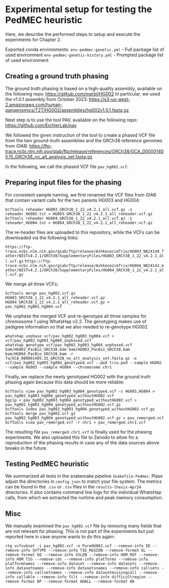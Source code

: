 # Experimental setup for testing the PedMEC heuristic

Here, we describe the performed steps to setup and execute the experiments for Chapter 2.

Exported conda environments:
`env-pedmec-genetic.yml` - Full package list of used environment
`env-pedmec-genetic-history.yml` - Prompted package list of used environment

## Creating a ground truth phasing

The ground truth phasing is based on a high-quality assembly, available on the following repo: https://github.com/marbl/HG002
In particular, we used the v1.0.1 assembly from October 2023: https://s3-us-west-2.amazonaws.com/human-pangenomics/T2T/HG002/assemblies/hg002v1.0.1.fasta.gz

Next step is to use the tool PAV, available on the following repo: https://github.com/EichlerLab/pav

We followed the given instruction of the tool to create a phased VCF file from the two ground-truth assemblies and the GRCh38 reference genomes from GIAB: https://ftp-trace.ncbi.nlm.nih.gov/giab/ftp/release/references/GRCh38/GCA_000001405.15_GRCh38_no_alt_analysis_set.fasta.gz

In the following, we call the phased VCF file `pav_hg002.vcf`.

## Preparing input files for the phasing

For consistent sample naming, we first renamed the VCF files from GIAB that contain variant calls for the two parents HG003 and HG004:

```
bcftools reheader HG003_GRCh38_1_22_v4.2.1_all.vcf.gz -s reheader_HG003.txt > HG003_GRCh38_1_22_v4.2.1_all_reheader.vcf.gz
bcftools reheader HG004_GRCh38_1_22_v4.2.1_all.vcf.gz -s reheader_HG004.txt > HG004_GRCh38_1_22_v4.2.1_all_reheader.vcf.gz
```

The re-header files are uploaded to this repository, while the VCFs can be downloaded via the following links:

`https://ftp-trace.ncbi.nlm.nih.gov/giab/ftp/release/AshkenazimTrio/HG003_NA24149_father/NISTv4.2.1/GRCh38/SupplementaryFiles/HG003_GRCh38_1_22_v4.2.1_all.vcf.gz`
`https://ftp-trace.ncbi.nlm.nih.gov/giab/ftp/release/AshkenazimTrio/HG004_NA24143_mother/NISTv4.2.1/GRCh38/SupplementaryFiles/HG004_GRCh38_1_22_v4.2.1_all.vcf.gz`

We merge all three VCFs:

`bcftools merge pav_hg002.vcf.gz HG003_GRCh38_1_22_v4.2.1_all_reheader.vcf.gz HG004_GRCh38_1_22_v4.2.1_all_reheader.vcf.gz > pav_hg002_hg003_hg004.vcf`

We unphase the merged VCF and re-genotype all three samples for chromosome 1 using WhatsHap v2.2. The genotyping makes use of pedigree information so that we also needed to re-genotype HG002.

```
whatshap unphase vcf/pav_hg002_hg003_hg004.vcf > vcf/pav_hg002_hg003_hg004_unphased.vcf
whatshap genotype vcf/pav_hg002_hg003_hg004_unphased.vcf bam/HG002_PacBio_GRCh38.bam bam/HG003_PacBio_GRCh38.bam bam/HG004_PacBio_GRCh38.bam -r fa/GCA_000001405.15_GRCh38_no_alt_analysis_set.fasta.gz -o vcf/pav_hg002_hg003_hg004_genotyped.vcf --ped trio.ped --sample HG002 --sample HG003 --sample HG004 --chromosome chr1
```

Finally, we replace the newly genotyped HG002 with the ground truth phasing again because this data should be more reliable:

```
bcftools view pav_hg002_hg003_hg004_genotyped.vcf -s HG003,HG004 > pav_hg002_hg003_hg004_genotyped_withoutHG002.vcf
bgzip < pav_hg002_hg003_hg004_genotyped_withoutHG002.vcf > pav_hg002_hg003_hg004_genotyped_withoutHG002.vcf.gz
bcftools index pav_hg002_hg003_hg004_genotyped_withoutHG002.vcf.gz
bcftools merge pav_hg002.vcf.gz pav_hg002_hg003_hg004_genotyped_withoutHG002.vcf.gz > pav_remerged.vcf
bcftools view pav_remerged.vcf -r chr1 > pav_remerged.chr1.vcf
```

The resulting file `pav_remerged.chr1.vcf` is finally used for the phasing experiments. We also uploaded this file to Zenodo to allow for a reproduction of the phasing results in case any of the data sources above breaks in the future.

## Testing PedMEC heuristic

We summarized all tests in the snakemake pipeline `Snakefile-Pedmec`. Plase adjust the directories in `config.json` to match your file system. The metrics can be found in the `.csv` or `.tsv` files in the `results-thesis-Apr24` directories. It also contains command line logs for the individual WhatsHap calls, from which we extracted the runtime and peak memory consumption.

## Misc

We manually examined the `pav_hg002.vcf` file by removing many fields that are not relevant for phasing. This is not part of the experiments but just reported here in case anyone wants to do this again:

```
rtg vcfsubset -i pav_hg002.vcf -o PureHG002.vcf --remove-info ID --remove-info SVTYPE --remove-info TIG_REGION --remove-format GL --remove-format GQ --remove-info SVLEN --remove-info HOM_REF --remove-info HOM_TIG --remove-ids --remove-info platforms --remove-info platformnames --remove-info dataset --remove-info datasets --remove-info datasetnames --remove-info datasetsnames --remove-info callsets --remove-info callsetnames --remove-info datasetmissingcall --remove-info callable --remove-info filt --remove-info difficultregion --remove-format DP --remove-format ADALL --remove-format AD
```
